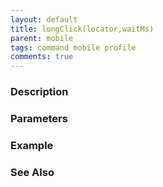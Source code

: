 ```yaml
---
layout: default
title: longClick(locator,waitMs)
parent: mobile
tags: command mobile profile
comments: true
---
```



### Description


### Parameters


### Example


### See Also
